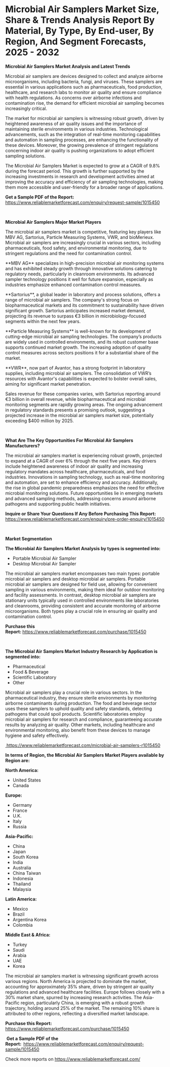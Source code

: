 <p><h1>Microbial Air Samplers Market Size, Share & Trends Analysis Report By Material, By Type, By End-user, By Region, And Segment Forecasts, 2025 - 2032</h1></p><p><strong>Microbial Air Samplers Market Analysis and Latest Trends</strong></p>
<p><p>Microbial air samplers are devices designed to collect and analyze airborne microorganisms, including bacteria, fungi, and viruses. These samplers are essential in various applications such as pharmaceuticals, food production, healthcare, and research labs to monitor air quality and ensure compliance with health regulations. As concerns over airborne infections and contamination rise, the demand for efficient microbial air sampling becomes increasingly critical.</p><p>The market for microbial air samplers is witnessing robust growth, driven by heightened awareness of air quality issues and the importance of maintaining sterile environments in various industries. Technological advancements, such as the integration of real-time monitoring capabilities and automation in sampling processes, are enhancing the functionality of these devices. Moreover, the growing prevalence of stringent regulations concerning indoor air quality is pushing organizations to adopt efficient sampling solutions.</p><p>The Microbial Air Samplers Market is expected to grow at a CAGR of 9.8% during the forecast period. This growth is further supported by the increasing investments in research and development activities aimed at improving the accuracy and efficiency of air sampling technologies, making them more accessible and user-friendly for a broader range of applications.</p></p>
<p><strong>Get a Sample PDF of the Report:&nbsp;</strong> <a href="https://www.reliablemarketforecast.com/enquiry/request-sample/1015450?utm_campaign=3574&utm_medium=2&utm_source=Github&utm_content=ia&utm_term=10042025&utm_id=microbial-air-samplers">https://www.reliablemarketforecast.com/enquiry/request-sample/1015450</a></p>
<p>&nbsp;</p>
<p><strong>Microbial Air Samplers Major Market Players</strong></p>
<p><p>The microbial air samplers market is competitive, featuring key players like MBV AG, Sartorius, Particle Measuring Systems, VWR, and bioMerieux. Microbial air samplers are increasingly crucial in various sectors, including pharmaceuticals, food safety, and environmental monitoring, due to stringent regulations and the need for contamination control.</p><p>**MBV AG** specializes in high-precision microbial air monitoring systems and has exhibited steady growth through innovative solutions catering to regulatory needs, particularly in cleanroom environments. Its advanced sampler technology positions it well for future expansion, especially as industries emphasize enhanced contamination control measures.</p><p>**Sartorius**, a global leader in laboratory and process solutions, offers a range of microbial air samplers. The company's strong focus on biopharmaceutical markets and its commitment to sustainability have driven significant growth. Sartorius anticipates increased market demand, projecting its revenue to surpass €3 billion in microbiology-focused segments within the next few years.</p><p>**Particle Measuring Systems** is well-known for its development of cutting-edge microbial air sampling technologies. The company’s products are widely used in controlled environments, and its robust customer base supports continued market growth. The increasing adoption of quality control measures across sectors positions it for a substantial share of the market.</p><p>**VWR**, now part of Avantor, has a strong footprint in laboratory supplies, including microbial air samplers. The consolidation of VWR’s resources with Avantor's capabilities is expected to bolster overall sales, aiming for significant market penetration.</p><p>Sales revenue for these companies varies, with Sartorius reporting around €3 billion in overall revenue, while biopharmaceutical and microbial monitoring segments are rapidly growing areas. The ongoing advancement in regulatory standards presents a promising outlook, suggesting a projected increase in the microbial air samplers market size, potentially exceeding $400 million by 2025.</p></p>
<p>&nbsp;</p>
<p><strong>What Are The Key Opportunities For Microbial Air Samplers Manufacturers?</strong></p>
<p><p>The microbial air samplers market is experiencing robust growth, projected to expand at a CAGR of over 6% through the next five years. Key drivers include heightened awareness of indoor air quality and increasing regulatory mandates across healthcare, pharmaceuticals, and food industries. Innovations in sampling technology, such as real-time monitoring and automation, are set to enhance efficiency and accuracy. Additionally, the rise in global pandemic preparedness emphasizes the need for effective microbial monitoring solutions. Future opportunities lie in emerging markets and advanced sampling methods, addressing concerns around airborne pathogens and supporting public health initiatives.</p></p>
<p><strong>Inquire or Share Your Questions If Any Before Purchasing This Report:</strong> <a href="https://www.reliablemarketforecast.com/enquiry/pre-order-enquiry/1015450?utm_campaign=3574&utm_medium=2&utm_source=Github&utm_content=ia&utm_term=10042025&utm_id=microbial-air-samplers">https://www.reliablemarketforecast.com/enquiry/pre-order-enquiry/1015450</a></p>
<p>&nbsp;</p>
<p><strong>Market Segmentation</strong></p>
<p><strong>The Microbial Air Samplers Market Analysis by types is segmented into:</strong></p>
<p><ul><li>Portable Microbial Air Sampler</li><li>Desktop Microbial Air Sampler</li></ul></p>
<p><p>The microbial air samplers market encompasses two main types: portable microbial air samplers and desktop microbial air samplers. Portable microbial air samplers are designed for field use, allowing for convenient sampling in various environments, making them ideal for outdoor monitoring and facility assessments. In contrast, desktop microbial air samplers are stationary units typically used in controlled environments like laboratories and cleanrooms, providing consistent and accurate monitoring of airborne microorganisms. Both types play a crucial role in ensuring air quality and contamination control.</p></p>
<p><strong>Purchase this Report:&nbsp;</strong><a href="https://www.reliablemarketforecast.com/purchase/1015450?utm_campaign=3574&utm_medium=2&utm_source=Github&utm_content=ia&utm_term=10042025&utm_id=microbial-air-samplers">https://www.reliablemarketforecast.com/purchase/1015450</a></p>
<p>&nbsp;</p>
<p><strong>The Microbial Air Samplers Market Industry Research by Application is segmented into:</strong></p>
<p><ul><li>Pharmaceutical</li><li>Food & Beverage</li><li>Scientific Laboratory</li><li>Other</li></ul></p>
<p><p>Microbial air samplers play a crucial role in various sectors. In the pharmaceutical industry, they ensure sterile environments by monitoring airborne contaminants during production. The food and beverage sector uses these samplers to uphold quality and safety standards, detecting pathogens that could spoil products. Scientific laboratories employ microbial air samplers for research and compliance, guaranteeing accurate results by analyzing air quality. Other markets, including healthcare and environmental monitoring, also benefit from these devices to manage hygiene and safety effectively.</p></p>
<p><a href="https://www.reliablemarketforecast.com/microbial-air-samplers-r1015450?utm_campaign=3574&utm_medium=2&utm_source=Github&utm_content=ia&utm_term=10042025&utm_id=microbial-air-samplers">&nbsp;https://www.reliablemarketforecast.com/microbial-air-samplers-r1015450</a></p>
<p><strong>In terms of Region, the Microbial Air Samplers Market Players available by Region are:</strong></p>
<p>
    <p> <strong> North America: </strong>
        <ul>
            <li>United States</li>
            <li>Canada</li>
        </ul>
        </p> 
    <p> <strong> Europe: </strong>
        <ul>
            <li>Germany</li>
            <li>France</li>
            <li>U.K.</li>
            <li>Italy</li>
            <li>Russia</li>
        </ul>
        </p> 
    <p> <strong> Asia-Pacific: </strong>
        <ul>
            <li>China</li>
            <li>Japan</li>
            <li>South Korea</li>
            <li>India</li>
            <li>Australia</li>
            <li>China Taiwan</li>
            <li>Indonesia</li>
            <li>Thailand</li>
            <li>Malaysia</li>
        </ul>
        </p> 
    <p> <strong> Latin America: </strong>
        <ul>
            <li>Mexico</li>
            <li>Brazil</li>
            <li>Argentina Korea</li>
            <li>Colombia</li>
        </ul>
        </p> 
    <p> <strong> Middle East & Africa: </strong>
        <ul>
            <li>Turkey</li>
            <li>Saudi</li>
            <li>Arabia</li>
            <li>UAE</li>
            <li>Korea</li>
        </ul>
    </p>
    </p>
<p><p>The microbial air samplers market is witnessing significant growth across various regions. North America is projected to dominate the market, accounting for approximately 35% share, driven by stringent air quality regulations and advanced healthcare facilities. Europe follows closely with a 30% market share, spurred by increasing research activities. The Asia-Pacific region, particularly China, is emerging with a robust growth trajectory, holding around 25% of the market. The remaining 10% share is attributed to other regions, reflecting a diversified market landscape.</p></p>
<p><strong>Purchase this Report: </strong><a href="https://www.reliablemarketforecast.com/purchase/1015450?utm_campaign=3574&utm_medium=2&utm_source=Github&utm_content=ia&utm_term=10042025&utm_id=microbial-air-samplers">https://www.reliablemarketforecast.com/purchase/1015450</a></p>
<p>&nbsp;<strong>Get a Sample PDF of the Report:&nbsp;&nbsp;</strong><a href="https://www.reliablemarketforecast.com/enquiry/request-sample/1015450?utm_campaign=3574&utm_medium=2&utm_source=Github&utm_content=ia&utm_term=10042025&utm_id=microbial-air-samplers">https://www.reliablemarketforecast.com/enquiry/request-sample/1015450</a></p>
<p><strong></strong></p>
<p>Check more reports on <a href="https://www.reliablemarketforecast.com/?utm_campaign=3574&utm_medium=2&utm_source=Github&utm_content=ia&utm_term=10042025&utm_id=microbial-air-samplers">https://www.reliablemarketforecast.com/</a></p>
